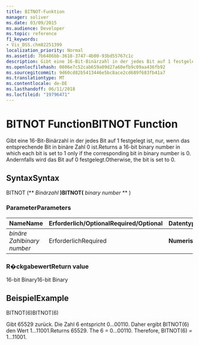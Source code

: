 ```yaml
---
title: BITNOT-Funktion
manager: soliver
ms.date: 03/09/2015
ms.audience: Developer
ms.topic: reference
f1_keywords:
- Vis_DSS.chm82251399
localization_priority: Normal
ms.assetid: 7b6486bb-3618-3747-4b00-93bd55767c1c
description: Gibt eine 16-Bit-Binärzahl in der jedes Bit auf 1 festgelegt ist, nur, wenn das entsprechende Bit in binäre Zahl 0 ist. Andernfalls wird das Bit auf 0 festgelegt.
ms.openlocfilehash: 0806e7c52cab659a09d27a60efb9c09aa436fb92
ms.sourcegitcommit: 9d60cd82b5413446e5bc8ace2cd689f683fb41a7
ms.translationtype: MT
ms.contentlocale: de-DE
ms.lasthandoff: 06/11/2018
ms.locfileid: "19796471"
---
```

# <a name="bitnot-function"></a><span data-ttu-id="bf49a-104">BITNOT Function</span><span class="sxs-lookup"><span data-stu-id="bf49a-104">BITNOT Function</span></span>

<span data-ttu-id="bf49a-105">Gibt eine 16-Bit-Binärzahl in der jedes Bit auf 1 festgelegt ist, nur, wenn das entsprechende Bit in binäre Zahl 0 ist.</span><span class="sxs-lookup"><span data-stu-id="bf49a-105">Returns a 16-bit binary number in which each bit is set to 1 only if the corresponding bit in binary number is 0.</span></span> <span data-ttu-id="bf49a-106">Andernfalls wird das Bit auf 0 festgelegt.</span><span class="sxs-lookup"><span data-stu-id="bf49a-106">Otherwise, the bit is set to 0.</span></span>
  
## <a name="syntax"></a><span data-ttu-id="bf49a-107">Syntax</span><span class="sxs-lookup"><span data-stu-id="bf49a-107">Syntax</span></span>

<span data-ttu-id="bf49a-108">BITNOT (** *Binärzahl* **)</span><span class="sxs-lookup"><span data-stu-id="bf49a-108">BITNOT(** *binary number* ** )</span></span> 
  
### <a name="parameters"></a><span data-ttu-id="bf49a-109">Parameter</span><span class="sxs-lookup"><span data-stu-id="bf49a-109">Parameters</span></span>

|<span data-ttu-id="bf49a-110">**Name**</span><span class="sxs-lookup"><span data-stu-id="bf49a-110">**Name**</span></span>|<span data-ttu-id="bf49a-111">**Erforderlich/Optional**</span><span class="sxs-lookup"><span data-stu-id="bf49a-111">**Required/Optional**</span></span>|<span data-ttu-id="bf49a-112">**Datentyp**</span><span class="sxs-lookup"><span data-stu-id="bf49a-112">**Data Type**</span></span>|<span data-ttu-id="bf49a-113">**Beschreibung**</span><span class="sxs-lookup"><span data-stu-id="bf49a-113">**Description**</span></span>|
|:-----|:-----|:-----|:-----|
| <span data-ttu-id="bf49a-114">_binäre Zahl_</span><span class="sxs-lookup"><span data-stu-id="bf49a-114">_binary number_</span></span> <br/> |<span data-ttu-id="bf49a-115">Erforderlich</span><span class="sxs-lookup"><span data-stu-id="bf49a-115">Required</span></span>  <br/> |<span data-ttu-id="bf49a-116">**Numerische**</span><span class="sxs-lookup"><span data-stu-id="bf49a-116">**Numeric**</span></span> <br/> |<span data-ttu-id="bf49a-117">Eine 16-Bit-Binärzahl.</span><span class="sxs-lookup"><span data-stu-id="bf49a-117">A 16-bit binary number.</span></span>  <br/> |
   
### <a name="return-value"></a><span data-ttu-id="bf49a-118">R�ckgabewert</span><span class="sxs-lookup"><span data-stu-id="bf49a-118">Return value</span></span>

<span data-ttu-id="bf49a-119">16-bit Binary</span><span class="sxs-lookup"><span data-stu-id="bf49a-119">16-bit Binary</span></span>
  
## <a name="example"></a><span data-ttu-id="bf49a-120">Beispiel</span><span class="sxs-lookup"><span data-stu-id="bf49a-120">Example</span></span>

<span data-ttu-id="bf49a-121">BITNOT(6)</span><span class="sxs-lookup"><span data-stu-id="bf49a-121">BITNOT(6)</span></span>
  
<span data-ttu-id="bf49a-p103">Gibt 65529 zurück. Die Zahl 6 entspricht 0...00110. Daher ergibt BITNOT(6) den Wert 1...11001.</span><span class="sxs-lookup"><span data-stu-id="bf49a-p103">Returns 65529. The 6 = 0...00110. Therefore, BITNOT(6) = 1...11001.</span></span>
  

